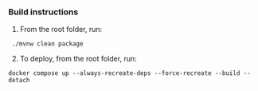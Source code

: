 ### Build instructions

1. From the root folder, run:
```
 ./mvnw clean package
```

2. To deploy, from the root folder, run:

```
docker compose up --always-recreate-deps --force-recreate --build --detach
```
